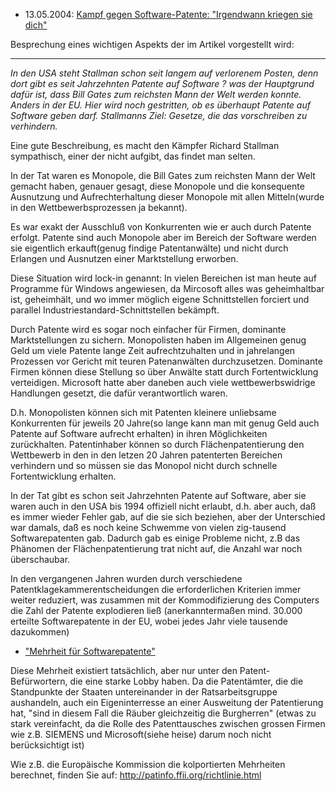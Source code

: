 -   13.05.2004: [Kampf gegen Software-Patente: \"Irgendwann kriegen sie
    dich\"](http://www.sueddeutsche.de/computer/artikel/748/31717/ "wikilink")

Besprechung eines wichtigen Aspekts der im Artikel vorgestellt wird:

------------------------------------------------------------------------

*In den USA steht Stallman schon seit langem auf verlorenem Posten, denn
dort gibt es seit Jahrzehnten Patente auf Software ? was der Hauptgrund
dafür ist, dass Bill Gates zum reichsten Mann der Welt werden konnte.
Anders in der EU. Hier wird noch gestritten, ob es überhaupt Patente auf
Software geben darf. Stallmanns Ziel: Gesetze, die das vorschreiben zu
verhindern.*

Eine gute Beschreibung, es macht den Kämpfer Richard Stallman
sympathisch, einer der nicht aufgibt, das findet man selten.

In der Tat waren es Monopole, die Bill Gates zum reichsten Mann der Welt
gemacht haben, genauer gesagt, diese Monopole und die konsequente
Ausnutzung und Aufrechterhaltung dieser Monopole mit allen Mitteln(wurde
in den Wettbewerbsprozessen ja bekannt).

Es war exakt der Ausschluß von Konkurrenten wie er auch durch Patente
erfolgt. Patente sind auch Monopole aber im Bereich der Software werden
sie eigentlich erkauft(genug findige Patentanwälte) und nicht durch
Erlangen und Ausnutzen einer Marktstellung erworben.

Diese Situation wird lock-in genannt: In vielen Bereichen ist man heute
auf Programme für Windows angewiesen, da Mircosoft alles was
geheimhaltbar ist, geheimhält, und wo immer möglich eigene
Schnittstellen forciert und parallel Industriestandard-Schnittstellen
bekämpft.

Durch Patente wird es sogar noch einfacher für Firmen, dominante
Marktstellungen zu sichern. Monopolisten haben im Allgemeinen genug Geld
um viele Patente lange Zeit aufrechtzuhalten und in jahrelangen
Prozessen vor Gericht mit teuren Patenanwälten durchzusetzen. Dominante
Firmen können diese Stellung so über Anwälte statt durch Fortentwicklung
verteidigen. Microsoft hatte aber daneben auch viele wettbewerbswidrige
Handlungen gesetzt, die dafür verantwortlich waren.

D.h. Monopolisten können sich mit Patenten kleinere unliebsame
Konkurrenten für jeweils 20 Jahre(so lange kann man mit genug Geld auch
Patente auf Software aufrecht erhalten) in ihren Möglichkeiten
zurückhalten. Patentinhaber können so durch Flächenpatentierung den
Wettbewerb in den in den letzen 20 Jahren patenterten Bereichen
verhindern und so müssen sie das Monopol nicht durch schnelle
Fortentwicklung erhalten.

In der Tat gibt es schon seit Jahrzehnten Patente auf Software, aber sie
waren auch in den USA bis 1994 offiziell nicht erlaubt, d.h. aber auch,
daß es immer wieder Fehler gab, auf die sie sich beziehen, aber der
Unterschied war damals, daß es noch keine Schwemme von vielen
zig-tausend Softwarepatenten gab. Dadurch gab es einige Probleme nicht,
z.B das Phänomen der Flächenpatentierung trat nicht auf, die Anzahl war
noch überschaubar.

In den vergangenen Jahren wurden durch verschiedene
Patentklagekammerentscheidungen die erforderlichen Kriterien immer
weiter reduziert, was zusammen mit der Kommodifizierung des Computers
die Zahl der Patente explodieren ließ (anerkanntermaßen mind. 30.000
erteilte Softwarepatente in der EU, wobei jedes Jahr viele tausende
dazukommen)

-   [\"Mehrheit für
    Softwarepatente\"](http://www.sueddeutsche.de/wirtschaft/artikel/787/31756/ "wikilink")

Diese Mehrheit existiert tatsächlich, aber nur unter den
Patent-Befürwortern, die eine starke Lobby haben. Da die Patentämter,
die die Standpunkte der Staaten untereinander in der Ratsarbeitsgruppe
aushandeln, auch ein Eigeninterresse an einer Ausweitung der
Patentierung hat, \"sind in diesem Fall die Räuber gleichzeitig die
Burgherren\" (etwas zu stark vereinfacht, da die Rolle des
Patenttausches zwischen grossen Firmen wie z.B. SIEMENS und
Microsoft(siehe heise) darum noch nicht berücksichtigt ist)

Wie z.B. die Europäische Kommission die kolportierten Mehrheiten
berechnet, finden Sie auf: <http://patinfo.ffii.org/richtlinie.html>
